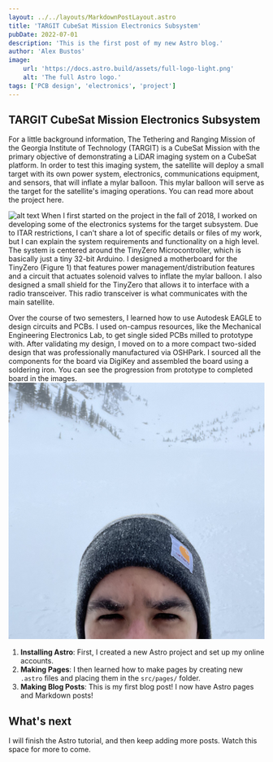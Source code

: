 ```yaml
---
layout: ../../layouts/MarkdownPostLayout.astro
title: 'TARGIT CubeSat Mission Electronics Subsystem'
pubDate: 2022-07-01
description: 'This is the first post of my new Astro blog.'
author: 'Alex Bustos'
image:
    url: 'https://docs.astro.build/assets/full-logo-light.png'
    alt: 'The full Astro logo.'
tags: ['PCB design', 'electronics', 'project']
---
```


## TARGIT CubeSat Mission Electronics Subsystem

For a little background information, The Tethering and Ranging Mission of the Georgia Institute of Technology (TARGIT) is a CubeSat Mission with the primary objective of demonstrating a LiDAR imaging system on a CubeSat platform. In order to test this imaging system, the satellite will deploy a small target with its own power system, electronics, communications equipment, and sensors, that will inflate a mylar balloon. This mylar balloon will serve as the target for the satellite's imaging operations. You can read more about the project here.

![alt text](../../../demo_image.jpeg 'title')
When I first started on the project in the fall of 2018, I worked on developing some of the electronics systems for the target subsystem. Due to ITAR restrictions, I can't share a lot of specific details or files of my work, but I can explain the system requirements and functionality on a high level. The system is centered around the TinyZero Microcontroller, which is basically just a tiny 32-bit Arduino. I designed a motherboard for the TinyZero (Figure 1) that features power management/distribution features and a circuit that actuates solenoid valves to inflate the mylar balloon. I also designed a small shield for the TinyZero that allows it to interface with a radio transceiver. This radio transceiver is what communicates with the main satellite.

Over the course of two semesters, I learned how to use Autodesk EAGLE to design circuits and PCBs. I used on-campus resources, like the Mechanical Engineering Electronics Lab, to get single sided PCBs milled to prototype with. After validating my design, I moved on to a more compact two-sided design that was professionally manufactured via OSHPark. I sourced all the components for the board via DigiKey and assembled the board using a soldering iron. You can see the progression from prototype to completed board in the images.
![alt text](../../../public/demo_image.jpeg 'title')

1. **Installing Astro**: First, I created a new Astro project and set up my online accounts.
2. **Making Pages**: I then learned how to make pages by creating new `.astro` files and placing them in the `src/pages/` folder.
3. **Making Blog Posts**: This is my first blog post! I now have Astro pages and Markdown posts!

## What's next

I will finish the Astro tutorial, and then keep adding more posts. Watch this space for more to come.

